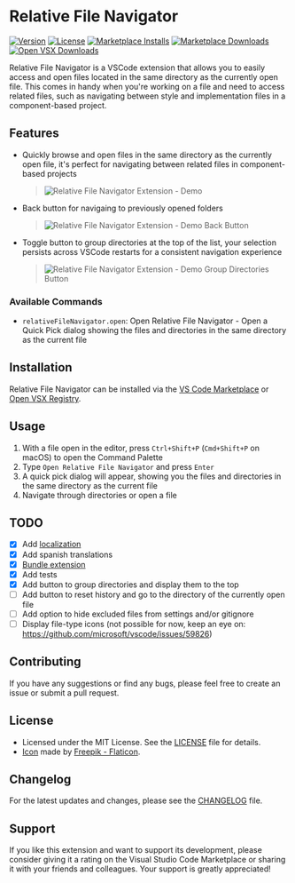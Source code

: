 # Relative File Navigator

[![Version](https://img.shields.io/visual-studio-marketplace/v/eduarbo.relative-file-navigator)](https://marketplace.visualstudio.com/items?itemName=eduarbo.relative-file-navigator)
[![License](https://img.shields.io/github/license/eduarbo/vscode-relative-file-navigator)](https://github.com/eduarbo/vscode-relative-file-navigator/blob/main/LICENSE)
[![Marketplace Installs](https://img.shields.io/visual-studio-marketplace/i/eduarbo.relative-file-navigator?label=Marketplace%20Installs)](https://marketplace.visualstudio.com/items?itemName=eduarbo.relative-file-navigator)
[![Marketplace Downloads](https://img.shields.io/visual-studio-marketplace/d/eduarbo.relative-file-navigator?label=Marketplace%20Downloads)](https://marketplace.visualstudio.com/items?itemName=eduarbo.relative-file-navigator)
[![Open VSX Downloads](https://img.shields.io/open-vsx/dt/eduarbo/relative-file-navigator?label=Open%20VSX%20Downloads)](https://open-vsx.org/extension/eduarbo/relative-file-navigator)

Relative File Navigator is a VSCode extension that allows you to easily access and open files located in the same directory as the currently open file. This comes in handy when you're working on a file and need to access related files, such as navigating between style and implementation files in a component-based project.

## Features

- Quickly browse and open files in the same directory as the currently open file, it's perfect for navigating between related files in component-based projects
  > ![Relative File Navigator Extension - Demo](https://github.com/eduarbo/vscode-relative-file-navigator/assets/335073/64147557-4208-4a33-a1a1-692bfa51c6c0)

- Back button for navigaing to previously opened folders
  > ![Relative File Navigator Extension - Demo Back Button](https://github.com/eduarbo/vscode-relative-file-navigator/assets/335073/9e94a02b-ae61-4796-b53e-fcd8e5e6f700)

- Toggle button to group directories at the top of the list, your selection persists across VSCode restarts for a consistent navigation experience
  > ![Relative File Navigator Extension - Demo Group Directories Button](https://github.com/eduarbo/vscode-relative-file-navigator/assets/335073/c58dac58-5bc8-4ed6-a018-3a0beee6b273)

### Available Commands

* `relativeFileNavigator.open`: Open Relative File Navigator - Open a Quick Pick dialog showing the files and directories in the same directory as the current file

## Installation

Relative File Navigator can be installed via the [VS Code Marketplace](https://marketplace.visualstudio.com/items?itemName=eduarbo.relative-file-navigator) or [Open VSX Registry](https://open-vsx.org/extension/eduarbo/relative-file-navigator).

## Usage

1. With a file open in the editor, press `Ctrl+Shift+P` (`Cmd+Shift+P` on macOS) to open the Command Palette
2. Type `Open Relative File Navigator` and press `Enter`
3. A quick pick dialog will appear, showing you the files and directories in the same directory as the current file
4. Navigate through directories or open a file

## TODO
- [X] Add [localization](https://github.com/microsoft/vscode-l10n)
- [X] Add spanish translations
- [X] [Bundle extension](https://aka.ms/vscode-bundle-extension)
- [X] Add tests
- [X] Add button to group directories and display them to the top
- [ ] Add button to reset history and go to the directory of the currently open file
- [ ] Add option to hide excluded files from settings and/or gitignore
- [ ] Display file-type icons (not possible for now, keep an eye on: https://github.com/microsoft/vscode/issues/59826)

## Contributing

If you have any suggestions or find any bugs, please feel free to create an issue or submit a pull request.

## License

- Licensed under the MIT License. See the [LICENSE](https://raw.githubusercontent.com/eduarbo/vscode-relative-file-navigator/main/LICENSE) file for details.
- [Icon](assets/icon.png) made by <a href="https://www.flaticon.com/free-icons/html" title="html icons">Freepik - Flaticon</a>.

## Changelog

For the latest updates and changes, please see the [CHANGELOG](CHANGELOG.md) file.

## Support

If you like this extension and want to support its development, please consider giving it a rating on the Visual Studio Code Marketplace or sharing it with your friends and colleagues. Your support is greatly appreciated!
